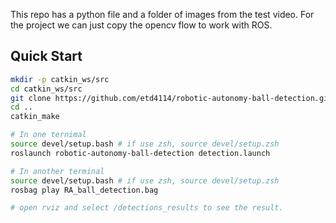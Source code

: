 This repo has a python file and a folder of images from the test video. For the project we can just copy the opencv flow to work with ROS.
## Quick Start
```bash
mkdir -p catkin_ws/src
cd catkin_ws/src
git clone https://github.com/etd4114/robotic-autonomy-ball-detection.git
cd ..
catkin_make

# In one ternimal
source devel/setup.bash # if use zsh, source devel/setup.zsh
roslaunch robotic-autonomy-ball-detection detection.launch

# In another terminal
source devel/setup.bash # if use zsh, source devel/setup.zsh
rosbag play RA_ball_detection.bag

# open rviz and select /detections_results to see the result.
```
